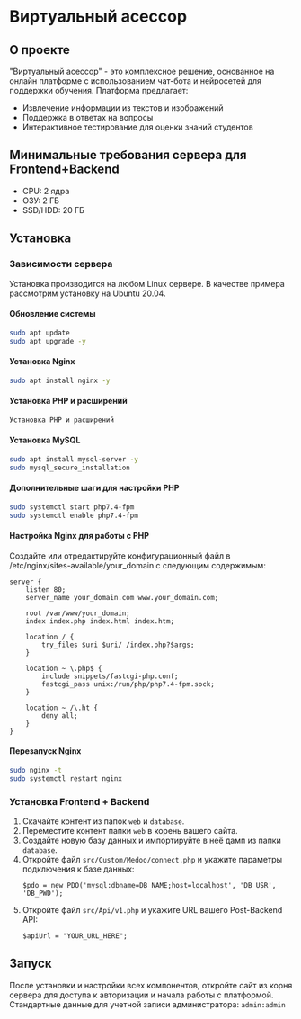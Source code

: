 # Виртуальный асессор

## О проекте
"Виртуальный асессор" - это комплексное решение, основанное на онлайн платформе с использованием чат-бота и нейросетей для поддержки обучения. Платформа предлагает:
- Извлечение информации из текстов и изображений
- Поддержка в ответах на вопросы
- Интерактивное тестирование для оценки знаний студентов

## Минимальные требования сервера для Frontend+Backend
- CPU: 2 ядра
- ОЗУ: 2 ГБ
- SSD/HDD: 20 ГБ

## Установка
### Зависимости сервера
Установка производится на любом Linux сервере. В качестве примера рассмотрим установку на Ubuntu 20.04.

#### Обновление системы
```bash
sudo apt update
sudo apt upgrade -y
```

#### Установка Nginx
```bash
sudo apt install nginx -y
```

#### Установка PHP и расширений
```bash
Установка PHP и расширений
```

#### Установка MySQL
```bash
sudo apt install mysql-server -y
sudo mysql_secure_installation
```

#### Дополнительные шаги для настройки PHP
```bash
sudo systemctl start php7.4-fpm
sudo systemctl enable php7.4-fpm
```

#### Настройка Nginx для работы с PHP
Создайте или отредактируйте конфигурационный файл в /etc/nginx/sites-available/your_domain с следующим содержимым:
```nginx
server {
    listen 80;
    server_name your_domain.com www.your_domain.com;

    root /var/www/your_domain;
    index index.php index.html index.htm;

    location / {
        try_files $uri $uri/ /index.php?$args;
    }

    location ~ \.php$ {
        include snippets/fastcgi-php.conf;
        fastcgi_pass unix:/run/php/php7.4-fpm.sock;
    }

    location ~ /\.ht {
        deny all;
    }
}

```

#### Перезапуск Nginx

```bash
sudo nginx -t
sudo systemctl restart nginx
```
### Установка Frontend + Backend
1. Скачайте контент из папок `web` и `database`.
2. Переместите контент папки `web` в корень вашего сайта.
3. Создайте новую базу данных и импортируйте в неё дамп из папки `database`.
4. Откройте файл `src/Custom/Medoo/connect.php` и укажите параметры подключения к базе данных:
    ```
    $pdo = new PDO('mysql:dbname=DB_NAME;host=localhost', 'DB_USR', 'DB_PWD');
    ```
5. Откройте файл `src/Api/v1.php` и укажите URL вашего Post-Backend API:
    ```
    $apiUrl = "YOUR_URL_HERE";
    ```

## Запуск
После установки и настройки всех компонентов, откройте сайт из корня сервера для доступа к авторизации и начала работы с платформой. Стандартные данные для учетной записи администратора: `admin:admin`
